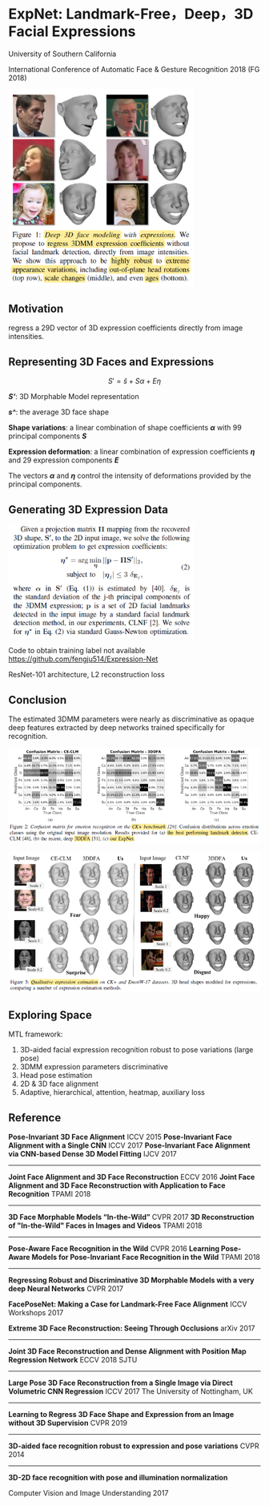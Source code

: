 # ExpNet: Landmark-Free，Deep，3D Facial Expressions

University of Southern California

International Conference of Automatic Face & Gesture Recognition 2018  (FG 2018)

<img src="image/ExpNet_1.png" style="zoom:80%;" />

## Motivation

regress a 29D vector of 3D expression coefficients directly from image intensities.

## Representing 3D Faces and Expressions

$$
S'= \hat{s} + S\alpha + E\eta
$$

***S'***: 3D Morphable Model representation

***s^***: the average 3D face shape

**Shape variations**: a linear combination of shape coefficients ***α*** with 99 principal components ***S*** 

**Expression deformation**: a linear combination of expression coefficients ***η*** and 29 expression components ***E***

The vectors ***α*** and ***η*** control the intensity of deformations provided by the principal components.

## Generating 3D Expression Data

<img src="image/ExpNet_4.png" style="zoom: 80%;" />

Code to obtain training label not available https://github.com/fengju514/Expression-Net

ResNet-101 architecture, L2 reconstruction loss

## Conclusion

The estimated 3DMM parameters were nearly as discriminative as opaque deep features extracted by deep networks trained specifically for recognition.

![](image/ExpNet_2.png)

![](image/ExpNet_3.png)

## Exploring Space

MTL framework:

1. 3D-aided facial expression recognition robust to pose variations (large pose)
2. 3DMM expression parameters discriminative 
3. Head pose estimation
4. 2D & 3D face alignment
5. Adaptive, hierarchical, attention, heatmap, auxiliary loss

## Reference

**Pose-Invariant 3D Face Alignment**
ICCV 2015
**Pose-Invariant Face Alignment with a Single CNN**
ICCV 2017
**Pose-Invariant Face Alignment via CNN-based Dense 3D Model Fitting**
IJCV 2017

------

**Joint Face Alignment and 3D Face Reconstruction**
ECCV 2016
**Joint Face Alignment and 3D Face Reconstruction with Application to Face Recognition**
TPAMI 2018

----

**3D Face Morphable Models “In-the-Wild”**
CVPR 2017
**3D Reconstruction of "In-the-Wild" Faces in Images and Videos** 
TPAMI 2018

-----

**Pose-Aware Face Recognition in the Wild**
CVPR 2016
**Learning Pose-Aware Models for Pose-Invariant Face Recognition in the Wild**
TPAMI 2018

----

**Regressing Robust and Discriminative 3D Morphable Models with a very deep Neural Networks**
CVPR 2017

**FacePoseNet: Making a Case for Landmark-Free Face Alignment**
ICCV Workshops 2017

**Extreme 3D Face Reconstruction: Seeing Through Occlusions**
arXiv 2017

------

**Joint 3D Face Reconstruction and Dense Alignment with Position Map Regression Network**
ECCV 2018
SJTU

----

**Large Pose 3D Face Reconstruction from a Single Image via Direct Volumetric CNN Regression**
ICCV 2017
The University of Nottingham, UK

-----

**Learning to Regress 3D Face Shape and Expression from an Image without 3D Supervision**
CVPR 2019

-----

**3D-aided face recognition robust to expression and pose variations**
CVPR 2014

-----

**3D-2D face recognition with pose and illumination normalization**

Computer Vision and Image Understanding 2017